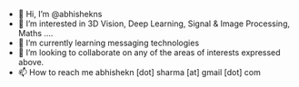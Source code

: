 - 👋 Hi, I’m @abhishekns
- 👀 I’m interested in 3D Vision, Deep Learning, Signal & Image Processing, Maths ....
- 🌱 I’m currently learning messaging technologies
- 💞️ I’m looking to collaborate on any of the areas of interests expressed above.
- 📫 How to reach me abhishekn [dot] sharma [at] gmail [dot] com

